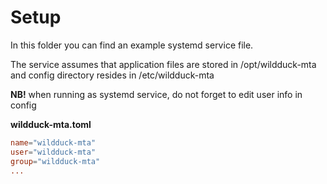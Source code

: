 # Setup

In this folder you can find an example systemd service file.

The service assumes that application files are stored in /opt/wildduck-mta and config directory resides in /etc/wildduck-mta

**NB!** when running as systemd service, do not forget to edit user info in config

**wildduck-mta.toml**

```toml
name="wildduck-mta"
user="wildduck-mta"
group="wildduck-mta"
...
```
